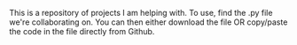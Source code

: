 This is a repository of projects I am helping with.
To use, find the .py file we're collaborating on.
You can then either download the file OR copy/paste the code in the file directly from Github.
